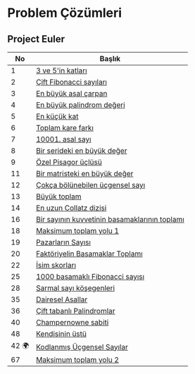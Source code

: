 # Problem Çözümleri


 ## Project Euler


 | No                    | Başlık                                                                  |
 |-----------------------|-------------------------------------------------------------------------|
 |1                      |[3 ve 5'in katları](./src/ProjectEuler/01)                               |
 |2                      |[Çift Fibonacci sayıları](./src/ProjectEuler/02)                         |
 |3                      |[En büyük asal çarpan](./src/ProjectEuler/03)                            |
 |4                      |[En büyük palindrom değeri](./src/ProjectEuler/04)                       |
 |5                      |[En küçük kat](./src/ProjectEuler/05)                                    |
 |6                      |[Toplam kare farkı](./src/ProjectEuler/06)                               |
 |7                      |[10001. asal sayı](./src/ProjectEuler/07)                                |
 |8                      |[Bir serideki en büyük değer](./src/ProjectEuler/08)                     | 
 |9                      |[Özel Pisagor üçlüsü](./src/ProjectEuler/09)                             | 
 |11                     |[Bir matristeki en büyük değer](./src/ProjectEuler/11)                   | 
 |12                     |[Çokça bölünebilen üçgensel sayı](./src/ProjectEuler/12)                 | 
 |13                     |[Büyük toplam](./src/ProjectEuler/13)                                    | 
 |14                     |[En uzun Collatz dizisi](./src/ProjectEuler/14)                          | 
 |16                     |[Bir sayının kuvvetinin basamaklarının toplamı](./src/ProjectEuler/16)                          | 
 |18                     |[Maksimum toplam yolu 1](./src/ProjectEuler/18)                          |     
 |19                     |[Pazarların Sayısı](./src/ProjectEuler/19)                               |     
 |20                     |[Faktöriyelin Basamaklar Toplamı](./src/ProjectEuler/20)                 |    
 |22                     |[İsim skorları](./src/ProjectEuler/22)                                   |  
 |25                     |[1000 basamaklı Fibonacci sayısı](./src/ProjectEuler/25)                 |      
 |28                     |[Sarmal sayı köşegenleri](./src/ProjectEuler/28)                         |    
 |35                     |[Dairesel Asallar](./src/ProjectEuler/35)                                |        
 |36                     |[Çift tabanlı Palindromlar](./src/ProjectEuler/36)                       |        
 |40                     |[Champernowne sabiti](./src/ProjectEuler/40)                             |  
 |48                     |[Kendisinin üstü](./src/ProjectEuler/48)                                 |                       
 |42 :earth_africa: 	    |[Kodlanmış Üçgensel Sayılar](./src/ProjectEuler/42)                      |
 |67                     |[Maksimum toplam yolu 2](./src/ProjectEuler/67)                          | 
